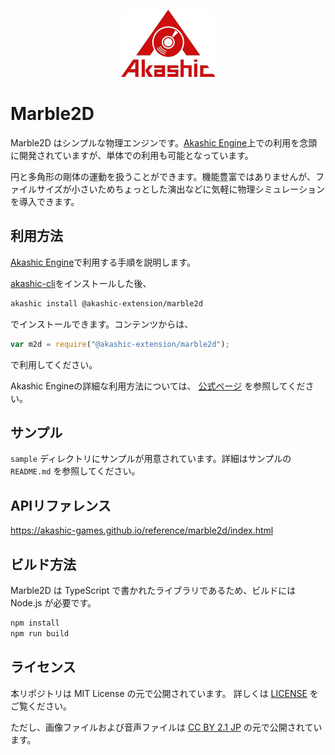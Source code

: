 <p align="center">
<img src="https://raw.githubusercontent.com/akashic-games/marble2d/main/img/akashic.png"/>
</p>

# Marble2D

Marble2D はシンプルな物理エンジンです。[Akashic Engine](https://akashic-games.github.io/)上での利用を念頭に開発されていますが、単体での利用も可能となっています。

円と多角形の剛体の運動を扱うことができます。機能豊富ではありませんが、ファイルサイズが小さいためちょっとした演出などに気軽に物理シミュレーションを導入できます。

## 利用方法

[Akashic Engine](https://akashic-games.github.io/)で利用する手順を説明します。

[akashic-cli](https://github.com/akashic-games/akashic-cli)をインストールした後、

```sh
akashic install @akashic-extension/marble2d
```

でインストールできます。コンテンツからは、

```javascript
var m2d = require("@akashic-extension/marble2d");
```

で利用してください。

Akashic Engineの詳細な利用方法については、 [公式ページ](https://akashic-games.github.io/) を参照してください。

## サンプル

`sample` ディレクトリにサンプルが用意されています。詳細はサンプルの `README.md` を参照してください。

## APIリファレンス

https://akashic-games.github.io/reference/marble2d/index.html

## ビルド方法

Marble2D は TypeScript で書かれたライブラリであるため、ビルドには Node.js が必要です。

```sh
npm install
npm run build
```

## ライセンス

本リポジトリは MIT License の元で公開されています。
詳しくは [LICENSE](./LICENSE.txt) をご覧ください。

ただし、画像ファイルおよび音声ファイルは
[CC BY 2.1 JP](https://creativecommons.org/licenses/by/2.1/jp/) の元で公開されています。
